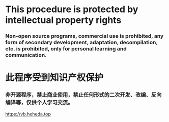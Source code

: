 # This procedure is protected by intellectual property rights
### Non-open source programs, commercial use is prohibited, any form of secondary development, adaptation, decompilation, etc. is prohibited, only for personal learning and communication.

# 此程序受到知识产权保护
### 非开源程序，禁止商业使用，禁止任何形式的二次开发、改编、反向编译等，仅供个人学习交流。

https://vb.heheda.top
